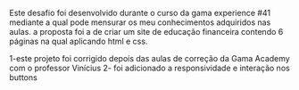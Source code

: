 Este desafio  foi desenvolvido durante o curso da gama experience #41 mediante a qual pode mensurar os meu conhecimentos adquiridos nas aulas.
a  proposta foi a de criar um site de  educação financeira contendo 6 páginas na qual
aplicando  html e css.
 
1-este projeto foi corrigido depois das aulas de correção da Gama Academy com o professor Vinícius
2- foi adicionado a responsividade e interação nos buttons
